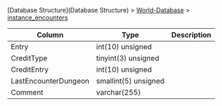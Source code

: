 [Database Structure](Database Structure) > [World-Database](World-Database) > [instance_encounters](instance_encounters)

Column | Type | Description
--- | --- | ---
Entry | int(10) unsigned | 
CreditType | tinyint(3) unsigned | 
CreditEntry | int(10) unsigned | 
LastEncounterDungeon | smallint(5) unsigned | 
Comment | varchar(255) | 
